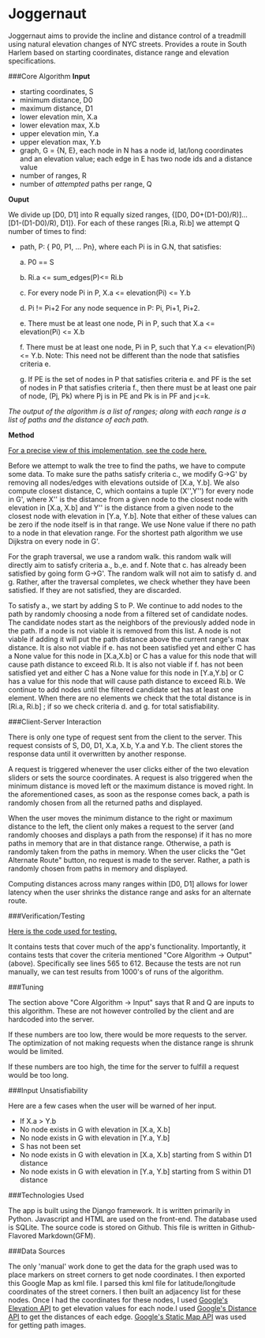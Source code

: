Joggernaut
========
Joggernaut aims to provide the incline and distance control of a treadmill using natural elevation changes of NYC streets. Provides a route in South Harlem based on starting coordinates, distance range and elevation specifications. 

###Core Algorithm
**Input**

* starting coordinates, S
* minimum distance, D0
* maximum distance, D1
* lower elevation min, X.a
* lower elevation max, X.b
* upper elevation min, Y.a
* upper elevation max, Y.b
* graph, G = {N, E}, each node in N has a node id, lat/long coordinates and an elevation value; each edge in E has two node ids and a distance value
* number of ranges, R
* number of *attempted* paths per range, Q

**Ouput**

We divide up [D0, D1] into R equally sized ranges, {[D0, D0+(D1-D0)/R)]...[D1-(D1-D0)/R), D1]}. For each of these ranges [Ri.a, Ri.b] we attempt Q number of times to find:

* path,  P: { P0, P1, ... Pn}, where each Pi is in G.N, that satisfies:

    a. P0 == S

    b. Ri.a <= sum_edges(P)<= Ri.b

    c. For every node Pi in P, X.a <= elevation(Pi) <= Y.b

    d. Pi != Pi+2 For any node sequence in P: Pi, Pi+1, Pi+2.

    e. There must be at least one node, Pi in P, such that X.a <= elevation(Pi) <= X.b

     f. There must be at least one node, Pi in P, such that Y.a <= elevation(Pi) <= Y.b. Note: This need not be different than the node that satisfies criteria e.

     g. If PE is the set of nodes in P that satisfies criteria e. and PF  is the set of nodes in P that satisfies criteria f., then there must be at least one pair of node, (Pj, Pk) where Pj is in PE and Pk is in PF and j<=k.

*The output of the algorithm is a list of ranges; along with each range is a list of paths and the distance of each path.*


**Method**

[For a precise view of this implementation, see the code here.](https://github.com/meirf/joggernaut/blob/master/jogger/graph_preparation/graph_algorithms.py)

Before we attempt to walk the tree to find the paths, we have to compute some data. To make sure the paths satisfy criteria c., we modify G->G' by removing all nodes/edges with elevations outside of [X.a, Y.b]. We also compute closest distance, C, which oontains a tuple (X'',Y'') for every node in G', where X'' is the distance from a given node to the closest node with elevation in [X.a, X.b] and Y'' is the distance from a given node to the closest node with elevation in [Y.a, Y.b]. Note that either of these values can be zero if the node itself is in that range. We use None value if there no path to a node in that elevation range. For the shortest path algorithm we use Dijkstra on every node in G'.

For the graph traversal, we use a random walk. this random walk will directly aim to satisfy criteria a., b.,e. and f. Note that c. has already been satisfied by going form G->G'. The random walk will not aim to satisfy d. and g. Rather, after the traversal completes, we check whether they have been satisfied. If they are not satisfied, they are discarded.

To satisfy a., we start by adding S to P. We continue to add nodes to the path by randomly choosing a node from a filtered set of candidate nodes. The candidate nodes start as the neighbors of the previously added node in the path. If a node is not viable it is removed from this list. A node is not viable if adding it will put the path distance above the current range's max distance. It is also not viable if e. has not been satisfied yet and either C has a None value for this node in [X.a,X.b] or C has a value for this node that will cause path distance to exceed Ri.b. It is also not viable if f. has not been satisfied yet and either C has a None value for this node in [Y.a,Y.b] or C has a value for this node that will cause path distance to exceed Ri.b. We continue to add nodes until the filtered candidate set has at least one element. When there are no elements we check that the total distance is in [Ri.a, Ri.b] ; if so we check criteria d. and g. for total satisfiability.

###Client-Server Interaction

There is only one type of request sent from the client to the server. This request consists of S, D0, D1, X.a, X.b, Y.a and Y.b. The client stores the response data until it overwritten by another response. 

A request is triggered whenever the user clicks either of the two elevation sliders or sets the source coordinates. A request is also triggered when the minimum distance is moved left or the maximum distance is moved right. In the aforementioned cases, as soon as the response comes back, a path is randomly chosen from all the returned paths and displayed.

When the user moves the minimum distance to the right or maximum distance to the left, the client only makes a request to the server (and randomly chooses and displays a path from the response) if it has no more paths in memory that are in that distance range. Otherwise, a path is randomly taken from the paths in memory. When the user clicks the "Get Alternate Route" button, no request is made to the server. Rather, a path is randomly chosen from paths in memory and displayed.

Computing distances across many ranges within [D0, D1] allows for lower latency when the user shrinks the distance range and asks for an alternate route.

###Verification/Testing

[Here is the code used for testing.](https://github.com/meirf/joggernaut/blob/master/jogger/tests.py)

It contains tests that cover much of the app's functionality. Importantly, it contains tests that cover the criteria mentioned  "Core Algorithm -> Output" (above). Specifically see lines 565 to 612. Because the tests are not run manually, we can test results from 1000's of runs of the algorithm.

###Tuning

The section above "Core Algorithm -> Input" says that R and Q are inputs to this algorithm. These are not however controlled by the client and are hardcoded into the server. 

If these numbers are too low, there would be more requests to the server. The optimization of not making requests when the distance range is shrunk would be limited.

If these numbers are too high, the time for the server to fulfill a request would be too long.

###Input Unsatisfiability

Here are a few cases when the user will be warned of her input.

* If X.a > Y.b
* No node exists in G with elevation in [X.a, X.b]
* No node exists in G with elevation in [Y.a, Y.b]
* S has not been set
* No node exists in G with elevation in [X.a, X.b] starting from S within D1 distance
* No node exists in G with elevation in [Y.a, Y.b] starting from S within D1 distance

###Technologies Used

The app is built using the Django framework. It is written primarily in Python. Javascript and HTML are used on the front-end. The database used is SQLite. The source code is stored on Github. This file is written in Github-Flavored Markdown(GFM).

###Data Sources

The only 'manual' work done to get the data for the graph used was to place markers on street corners to get node coordinates. I then exported this Google Map as kml file. I parsed this kml file for latitude/longitude coordinates of the street corners. I then built an adjacency list for these nodes. Once I had the coordinates for these nodes, I used [Google's Elevation API](https://developers.google.com/maps/documentation/elevation) to get elevation values for each node.I used [Google's Distance API](https://developers.google.com/maps/documentation/distancematrix/) to get the distances of each edge.
[Google's Static Map API](https://developers.google.com/maps/documentation/staticmaps/) was used for getting path images.
